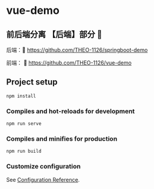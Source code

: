 # vue-demo
 ## 前后端分离 【后端】部分 🤖

后端：🎠
https://github.com/THEO-1126/springboot-demo

前端： 🦄
https://github.com/THEO-1126/vue-demo

## Project setup
```
npm install
```

### Compiles and hot-reloads for development
```
npm run serve
```

### Compiles and minifies for production
```
npm run build
```

### Customize configuration
See [Configuration Reference](https://cli.vuejs.org/config/).
